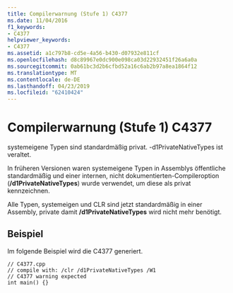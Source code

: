 ```yaml
---
title: Compilerwarnung (Stufe 1) C4377
ms.date: 11/04/2016
f1_keywords:
- C4377
helpviewer_keywords:
- C4377
ms.assetid: a1c797b8-cd5e-4a56-b430-d07932e811cf
ms.openlocfilehash: d8c89967e0dc900e098ca03d22932451f26a6a0a
ms.sourcegitcommit: 0ab61bc3d2b6cfbd52a16c6ab2b97a8ea1864f12
ms.translationtype: MT
ms.contentlocale: de-DE
ms.lasthandoff: 04/23/2019
ms.locfileid: "62410424"
---
```

# <a name="compiler-warning-level-1-c4377"></a>Compilerwarnung (Stufe 1) C4377

systemeigene Typen sind standardmäßig privat. -d1PrivateNativeTypes ist veraltet.

In früheren Versionen waren systemeigene Typen in Assemblys öffentliche standardmäßig und einer internen, nicht dokumentierten-Compileroption (**/d1PrivateNativeTypes**) wurde verwendet, um diese als privat kennzeichnen.

Alle Typen, systemeigen und CLR sind jetzt standardmäßig in einer Assembly, private damit **/d1PrivateNativeTypes** wird nicht mehr benötigt.

## <a name="example"></a>Beispiel

Im folgende Beispiel wird die C4377 generiert.

```
// C4377.cpp
// compile with: /clr /d1PrivateNativeTypes /W1
// C4377 warning expected
int main() {}
```